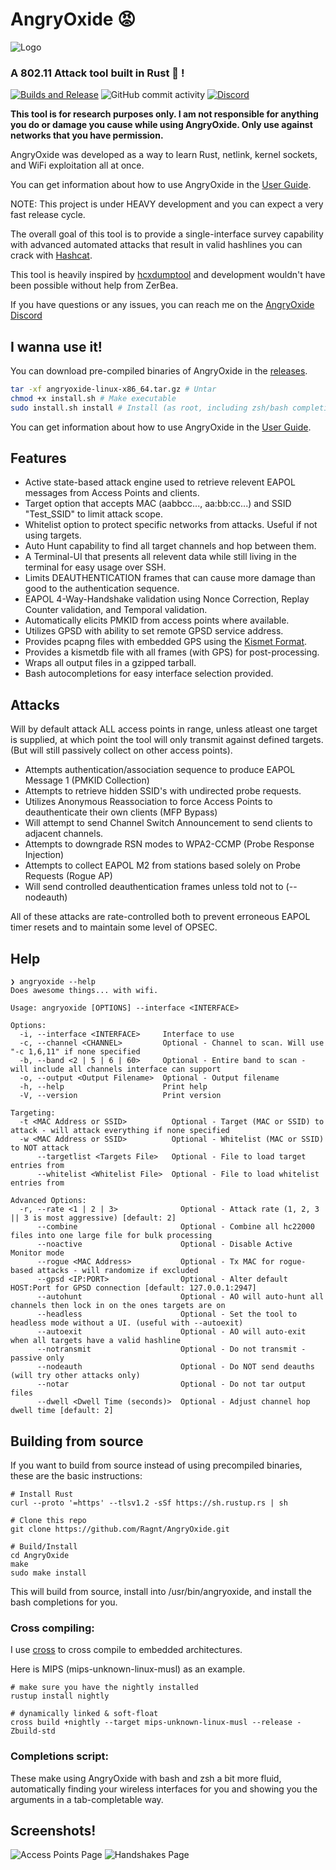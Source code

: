 # AngryOxide 😡

![Logo](death.png)

### A 802.11 Attack tool built in Rust 🦀 !

[![Builds and Release](https://github.com/Ragnt/AngryOxide/actions/workflows/ci.yml/badge.svg?branch=master)](https://github.com/Ragnt/AngryOxide/actions/workflows/ci.yml) ![GitHub commit activity](https://img.shields.io/github/commit-activity/w/Ragnt/AngryOxide) [![Discord](https://img.shields.io/discord/1194365883099922643)](https://discord.gg/QsEgaFndsQ)

**This tool is for research purposes only. I am not responsible for anything you do or damage you cause while using AngryOxide. Only use against networks that you have permission.**

AngryOxide was developed as a way to learn Rust, netlink, kernel sockets, and WiFi exploitation all at once.

You can get information about how to use AngryOxide in the [User Guide](https://github.com/Ragnt/AngryOxide/wiki/1.-User-Guide).

NOTE: This project is under HEAVY development and you can expect a very fast release cycle.

The overall goal of this tool is to provide a single-interface survey capability with advanced automated attacks that result in valid hashlines you can crack with [Hashcat](https://hashcat.net/hashcat/).

This tool is heavily inspired by [hcxdumptool](https://github.com/ZerBea/hcxdumptool) and development wouldn't have been possible without help from ZerBea.

If you have questions or any issues, you can reach me on the [AngryOxide Discord](https://discord.gg/QsEgaFndsQ)

## I wanna use it!

You can download pre-compiled binaries of AngryOxide in the [releases](https://github.com/Ragnt/AngryOxide/releases/latest).

```bash
tar -xf angryoxide-linux-x86_64.tar.gz # Untar
chmod +x install.sh # Make executable
sudo install.sh install # Install (as root, including zsh/bash completions)
```

You can get information about how to use AngryOxide in the [User Guide](https://github.com/Ragnt/AngryOxide/wiki/1.-User-Guide).


## Features

- Active state-based attack engine used to retrieve relevent EAPOL messages from Access Points and clients.
- Target option that accepts MAC (aabbcc..., aa:bb:cc...) and SSID "Test_SSID" to limit attack scope.
- Whitelist option to protect specific networks from attacks. Useful if not using targets.
- Auto Hunt capability to find all target channels and hop between them.
- A Terminal-UI that presents all relevent data while still living in the terminal for easy usage over SSH.
- Limits DEAUTHENTICATION frames that can cause more damage than good to the authentication sequence.
- EAPOL 4-Way-Handshake validation using Nonce Correction, Replay Counter validation, and Temporal validation.
- Automatically elicits PMKID from access points where available.
- Utilizes GPSD with ability to set remote GPSD service address.
- Provides pcapng files with embedded GPS using the [Kismet Format](https://www.kismetwireless.net/docs/dev/pcapng_gps/).
- Provides a kismetdb file with all frames (with GPS) for post-processing.
- Wraps all output files in a gzipped tarball.
- Bash autocompletions for easy interface selection provided.

## Attacks

Will by default attack ALL access points in range, unless atleast one target is supplied, at which point the tool will only transmit against defined targets. (But will still passively collect on other access points).

- Attempts authentication/association sequence to produce EAPOL Message 1 (PMKID Collection)
- Attempts to retrieve hidden SSID's with undirected probe requests.
- Utilizes Anonymous Reassociation to force Access Points to deauthenticate their own clients (MFP Bypass)
- Will attempt to send Channel Switch Announcement to send clients to adjacent channels.
- Attempts to downgrade RSN modes to WPA2-CCMP (Probe Response Injection)
- Attempts to collect EAPOL M2 from stations based solely on Probe Requests (Rogue AP)
- Will send controlled deauthentication frames unless told not to (--nodeauth)

All of these attacks are rate-controlled both to prevent erroneous EAPOL timer resets and to maintain some level of OPSEC.

## Help

```
❯ angryoxide --help
Does awesome things... with wifi.

Usage: angryoxide [OPTIONS] --interface <INTERFACE>

Options:
  -i, --interface <INTERFACE>     Interface to use
  -c, --channel <CHANNEL>         Optional - Channel to scan. Will use "-c 1,6,11" if none specified
  -b, --band <2 | 5 | 6 | 60>     Optional - Entire band to scan - will include all channels interface can support
  -o, --output <Output Filename>  Optional - Output filename
  -h, --help                      Print help
  -V, --version                   Print version

Targeting:
  -t <MAC Address or SSID>          Optional - Target (MAC or SSID) to attack - will attack everything if none specified
  -w <MAC Address or SSID>          Optional - Whitelist (MAC or SSID) to NOT attack
      --targetlist <Targets File>   Optional - File to load target entries from
      --whitelist <Whitelist File>  Optional - File to load whitelist entries from

Advanced Options:
  -r, --rate <1 | 2 | 3>              Optional - Attack rate (1, 2, 3 || 3 is most aggressive) [default: 2]
      --combine                       Optional - Combine all hc22000 files into one large file for bulk processing
      --noactive                      Optional - Disable Active Monitor mode
      --rogue <MAC Address>           Optional - Tx MAC for rogue-based attacks - will randomize if excluded
      --gpsd <IP:PORT>                Optional - Alter default HOST:Port for GPSD connection [default: 127.0.0.1:2947]
      --autohunt                      Optional - AO will auto-hunt all channels then lock in on the ones targets are on
      --headless                      Optional - Set the tool to headless mode without a UI. (useful with --autoexit)
      --autoexit                      Optional - AO will auto-exit when all targets have a valid hashline
      --notransmit                    Optional - Do not transmit - passive only
      --nodeauth                      Optional - Do NOT send deauths (will try other attacks only)
      --notar                         Optional - Do not tar output files
      --dwell <Dwell Time (seconds)>  Optional - Adjust channel hop dwell time [default: 2]
```

## Building from source

If you want to build from source instead of using precompiled binaries, these are the basic instructions:

```
# Install Rust
curl --proto '=https' --tlsv1.2 -sSf https://sh.rustup.rs | sh

# Clone this repo
git clone https://github.com/Ragnt/AngryOxide.git

# Build/Install
cd AngryOxide
make
sudo make install
```

This will build from source, install into /usr/bin/angryoxide, and install the bash completions for you.

### Cross compiling:

I use [cross](https://github.com/cross-rs/cross) to cross compile to embedded architectures.

Here is MIPS (mips-unknown-linux-musl) as an example.

```
# make sure you have the nightly installed
rustup install nightly

# dynamically linked & soft-float
cross build +nightly --target mips-unknown-linux-musl --release -Zbuild-std
```


### Completions script:

These make using AngryOxide with bash and zsh a bit more fluid, automatically finding your wireless interfaces for you and showing you the arguments in a tab-completable way.

## Screenshots!

![Access Points Page](screenshots/ap_tab.png)
![Handshakes Page](screenshots/handshakes_tab.png)
